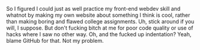 So I figured I could just as well practice my front-end webdev skill and whatnot by making my own website about something I think is cool, rather than making boring and flawed college assignments. Uh, stick around if you will, I suppose. But don't fucking bitch at me for poor code quality or use of hacks where I saw no other way. Oh, and the fucked up indentation? Yeah, blame GitHub for that. Not my problem.